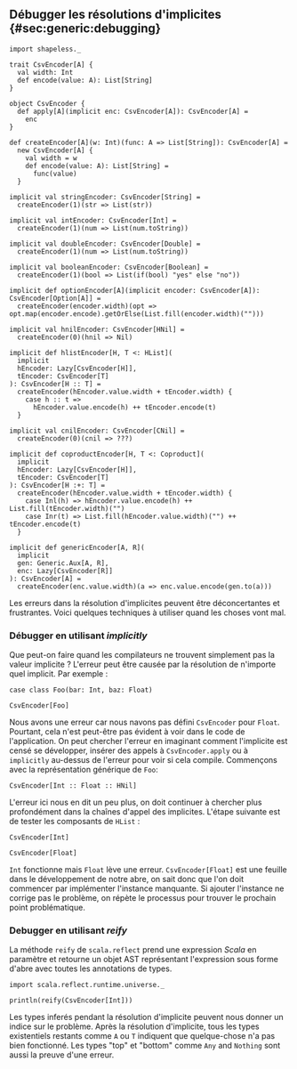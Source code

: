 ## Débugger les résolutions d'implicites {#sec:generic:debugging}

```tut:book:invisible
import shapeless._

trait CsvEncoder[A] {
  val width: Int
  def encode(value: A): List[String]
}

object CsvEncoder {
  def apply[A](implicit enc: CsvEncoder[A]): CsvEncoder[A] =
    enc
}

def createEncoder[A](w: Int)(func: A => List[String]): CsvEncoder[A] =
  new CsvEncoder[A] {
    val width = w
    def encode(value: A): List[String] =
      func(value)
  }

implicit val stringEncoder: CsvEncoder[String] =
  createEncoder(1)(str => List(str))

implicit val intEncoder: CsvEncoder[Int] =
  createEncoder(1)(num => List(num.toString))

implicit val doubleEncoder: CsvEncoder[Double] =
  createEncoder(1)(num => List(num.toString))

implicit val booleanEncoder: CsvEncoder[Boolean] =
  createEncoder(1)(bool => List(if(bool) "yes" else "no"))

implicit def optionEncoder[A](implicit encoder: CsvEncoder[A]): CsvEncoder[Option[A]] =
  createEncoder(encoder.width)(opt => opt.map(encoder.encode).getOrElse(List.fill(encoder.width)("")))

implicit val hnilEncoder: CsvEncoder[HNil] =
  createEncoder(0)(hnil => Nil)

implicit def hlistEncoder[H, T <: HList](
  implicit
  hEncoder: Lazy[CsvEncoder[H]],
  tEncoder: CsvEncoder[T]
): CsvEncoder[H :: T] =
  createEncoder(hEncoder.value.width + tEncoder.width) {
    case h :: t =>
      hEncoder.value.encode(h) ++ tEncoder.encode(t)
  }

implicit val cnilEncoder: CsvEncoder[CNil] =
  createEncoder(0)(cnil => ???)

implicit def coproductEncoder[H, T <: Coproduct](
  implicit
  hEncoder: Lazy[CsvEncoder[H]],
  tEncoder: CsvEncoder[T]
): CsvEncoder[H :+: T] =
  createEncoder(hEncoder.value.width + tEncoder.width) {
    case Inl(h) => hEncoder.value.encode(h) ++ List.fill(tEncoder.width)("")
    case Inr(t) => List.fill(hEncoder.value.width)("") ++ tEncoder.encode(t)
  }

implicit def genericEncoder[A, R](
  implicit
  gen: Generic.Aux[A, R],
  enc: Lazy[CsvEncoder[R]]
): CsvEncoder[A] =
  createEncoder(enc.value.width)(a => enc.value.encode(gen.to(a)))
```

Les erreurs dans la résolution
d'implicites peuvent être déconcertantes et frustrantes.
Voici quelques techniques à utiliser quand les choses vont mal.

### Débugger en utilisant *implicitly*

Que peut-on faire quand les compilateurs
ne trouvent simplement pas la valeur implicite ?
L'erreur peut être causée par la résolution de n'importe quel implicit.
Par exemple :

```tut:book:silent
case class Foo(bar: Int, baz: Float)
```

```tut:book:fail
CsvEncoder[Foo]
```
Nous avons une erreur car nous navons
pas défini `CsvEncoder` pour `Float`.
Pourtant, cela n'est peut-être pas évident à voir dans le code de l'application.
On peut chercher l'erreur en imaginant comment l'implicite est censé se développer,
insérer des appels à `CsvEncoder.apply` ou à `implicitly`
au-dessus de l'erreur pour voir si cela compile.
Commençons avec la représentation générique de `Foo`:


```tut:book:fail
CsvEncoder[Int :: Float :: HNil]
```
L'erreur ici nous en dit un peu plus, on doit continuer à
chercher plus profondément dans la chaînes d'appel des implicites.
L'étape suivante est de tester les composants de `HList` :

```tut:book:silent
CsvEncoder[Int]
```

```tut:book:fail
CsvEncoder[Float]
```

`Int` fonctionne mais `Float` lève une erreur.
`CsvEncoder[Float]` est une feuille dans le développement de notre abre,
on sait donc que l'on doit commencer par implémenter l'instance manquante.
Si ajouter l'instance ne corrige pas le problème,
on répète le processus pour trouver le prochain point problématique.

### Debugger en utilisant *reify*

La méthode `reify` de `scala.reflect` prend une
expression *Scala* en paramètre et retourne
un objet AST représentant l'expression sous
forme d'abre avec toutes les annotations de types.

```tut:book:silent
import scala.reflect.runtime.universe._
```

```tut:book
println(reify(CsvEncoder[Int]))
```

Les types inferés pendant la résolution d'implicite
peuvent nous donner un indice sur le problème.
Après la résolution d'implicite,
tous les types existentiels restants comme `A` ou `T`
indiquent que quelque-chose n'a pas bien fonctionné.
Les types "top" et "bottom" comme `Any` and `Nothing`
sont aussi la preuve d'une erreur.
